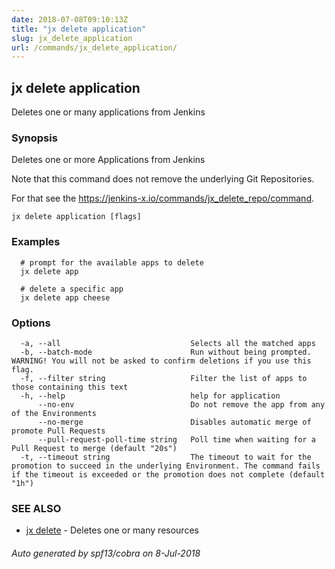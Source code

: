 ```yaml
---
date: 2018-07-08T09:10:13Z
title: "jx delete application"
slug: jx_delete_application
url: /commands/jx_delete_application/
---
```

## jx delete application

Deletes one or many applications from Jenkins

### Synopsis

Deletes one or more Applications from Jenkins 

Note that this command does not remove the underlying Git Repositories. 

For that see the https://jenkins-x.io/commands/jx_delete_repo/command.

```
jx delete application [flags]
```

### Examples

```
  # prompt for the available apps to delete
  jx delete app
  
  # delete a specific app
  jx delete app cheese
```

### Options

```
  -a, --all                             Selects all the matched apps
  -b, --batch-mode                      Run without being prompted. WARNING! You will not be asked to confirm deletions if you use this flag.
  -f, --filter string                   Filter the list of apps to those containing this text
  -h, --help                            help for application
      --no-env                          Do not remove the app from any of the Environments
      --no-merge                        Disables automatic merge of promote Pull Requests
      --pull-request-poll-time string   Poll time when waiting for a Pull Request to merge (default "20s")
  -t, --timeout string                  The timeout to wait for the promotion to succeed in the underlying Environment. The command fails if the timeout is exceeded or the promotion does not complete (default "1h")
```

### SEE ALSO

* [jx delete](/commands/jx_delete/)	 - Deletes one or many resources

###### Auto generated by spf13/cobra on 8-Jul-2018
